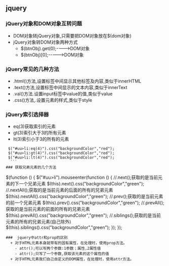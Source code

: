 ## jquery

### jQuery对象和DOM对象互转问题
   + DOM对象转jQuery对象,只需要把DOM对象放在$(dom对象)
   + jQuery对象转DOM对象两种方式
     - $(btnObj).get(0);---->DOM对象
     - $(btnObj)[0];----->DOM对象
### jQuery常见的几种方法
   + .html()方法,设置标签中间显示其他标签及内容,类似于innerHTML
   +   .text()方法,设置标签中间显示的文本内容,类似于innerText
   +   .val()方法.设置input标签中value的值,类似于value
   +  .css()方法,.设置元素的样式,类似于style
### jQuery索引选择器
  + eq(3)获取索引的元素
  + gt(3)索引大于3的所有元素
  + lt(3)索引小于3的所有的元素
  ```
   $("#uu>li:eq(4)").css("backgroundColor","red");
   $("#uu>li:gt(4)").css("backgroundColor","red");
   $("#uu>li:lt(4)").css("backgroundColor","red");
    ```
### 获取兄弟元素的几个方法
```
  $(function () {
    $("#uu>li").mouseenter(function () {
        //.next();获取的是当前元素的下一个兄弟元素
        $(this).next().css("backgroundColor","green");
        //.nextAll();获取的是当前元素的后面的所有的兄弟元素
        $(this).nextAll().css("backgroundColor","green");
        //.prev();获取的是当前元素的前一个兄弟元素
        $(this).prev().css("backgroundColor","green");
        //.prevAll();获取的是当前元素的前面的所有的兄弟元素
        $(this).prevAll().css("backgroundColor","green");
        //.siblings();获取的是当前元素的所有的兄弟元素(自己除外)
        $(this).siblings().css("backgroundColor","green");
    });
}); 
```
###  jquery中attr和prop的区别
  + 对于HTML元素本身就带有的固有属性，在处理时，使用prop方法。
    - attr();可以写两个参数:1参数；属性,2属性值
    - attr();只写了一个参数,获取该元素的这个属性的值
  + 对于HTML元素我们自己自定义的DOM属性，在处理时，使用attr方法。

